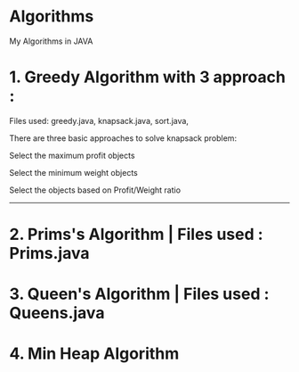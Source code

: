 # Algorithms
My Algorithms in JAVA
 
# 1. Greedy Algorithm with 3 approach : 
 
 Files used: greedy.java, knapsack.java, sort.java, 
 
 There are three basic approaches to solve knapsack problem:
 
 Select the maximum profit objects
 
 Select the minimum weight objects
 
 Select the objects based on Profit/Weight ratio
 
 -------------------------------------------------- 
 # 2.  Prims's Algorithm | Files used : Prims.java
 
 # 3.  Queen's Algorithm | Files used : Queens.java
 
 # 4. Min Heap Algorithm
  
